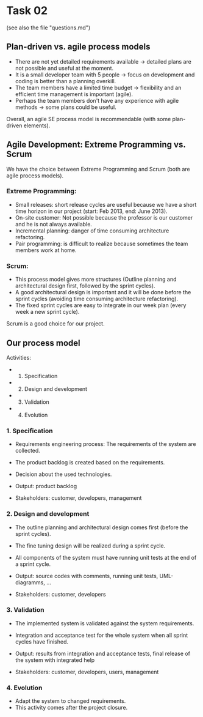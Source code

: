Task 02
=======
(see also the file "questions.md")

Plan-driven vs. agile process models
------------------------------------

- There are not yet detailed requirements available -> detailed plans are not possible and useful at the moment.
- It is a small developer team with 5 people -> focus on development and coding is better than a planning overkill.
- The team members have a limited time budget -> flexibility and an efficient time management is important (agile).
- Perhaps the team members don't have any experience with agile methods -> some plans could be useful.

Overall, an agile SE process model is recommendable (with some plan-driven elements).

Agile Development: Extreme Programming vs. Scrum
------------------------------------------------
We have the choice between Extreme Programming and Scrum (both are agile process models).

### Extreme Programming:
- Small releases: short release cycles are useful because we have a short time horizon in our project (start: Feb 2013, end: June 2013).
- On-site customer: Not possible because the professor is our customer and he is not always available.
- Incremental planning: danger of time consuming architecture refactoring.
- Pair programming: is difficult to realize because sometimes the team members work at home.

### Scrum:
- This process model gives more structures (Outline planning and architectural design first, followed by the sprint cycles).
- A good architectural design is important and it will be done before the sprint cycles (avoiding time consuming architecture refactoring).
- The fixed sprint cycles are easy to integrate in our week plan (every week a new sprint cycle).

Scrum is a good choice for our project.

Our process model
-----------------
Activities:
- 1. Specification
- 2. Design and development
- 3. Validation
- 4. Evolution

### 1. Specification
- Requirements engineering process: The requirements of the system are collected.
- The product backlog is created based on the requirements.
- Decision about the used technologies.

- Output: product backlog
- Stakeholders: customer, developers, management
  
### 2. Design and development
- The outline planning and architectural design comes first (before the sprint cycles).
- The fine tuning design will be realized during a sprint cycle. 
- All components of the system must have running unit tests at the end of a sprint cycle.

- Output: source codes with comments, running unit tests, UML-diagramms, ...
- Stakeholders: customer, developers
  
### 3. Validation
- The implemented system is validated against the system requirements.
- Integration and acceptance test for the whole system when all sprint cycles have finished.

- Output: results from integration and acceptance tests, final release of the system with integrated help
- Stakeholders: customer, developers, users, management
  
### 4. Evolution
- Adapt the system to changed requirements.
- This activity comes after the project closure.
